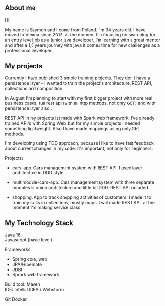 ## About me

Hi! 

My name is Szymon and I come from Poland. I'm 34 years old, I have moved to Vienna since 2012. At the moment I'm focusing on searching for an entry level job as a junior java developer.
I'm learning with a great mentor and after a 1,5 years journey with java it comes time for new challenges as a professional developer. 

## My projects

Currently I have published 3 simple training projects. They don't have a persistence layer - I wanted to train the project's architecture, REST API, collections and composition.

In August I'm planning to start with my first bigger project with more real business cases, full rest api (with all http methods, not only GET) and with persistence layer also .

REST API in my projects ist made with  Spark web framework. I've already trained API's with Spring Web, but for my simple projects I needed something lightweight.
 Also I have made mappings using only GET methods.

I'm developing using TDD approach,  because I like to have fast feedback about current changes in my code. It's important, not only for beginners.

Projects:

- cars-app. Cars management system with REST API. I used layer architecture in DDD style. 

- multimodule-cars-app. Cars management system with three separate modules in onion architecture and little bit DDD. REST API included.

- shopping. App to track shopping activities of customers. I made it to train my skills in collections, mostly maps. I will made REST API, at the moment I'm making service class

## My Technology Stack

Java 16  
Javascript (basic level)

Frameworks
- Spring core, web
- JPA/Hibernate
- JDBI
- Sprark web framework

Build tool: Maven  
IDE: IntelliJ IDEA / Webstorm

Git
Docker

